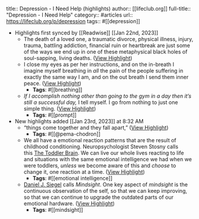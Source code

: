title:: Depression - I Need Help (highlights)
author:: [[lifeclub.org]]
full-title:: "Depression - I Need Help"
category:: #articles
url:: https://lifeclub.org/p/depression
tags:: #[[depression]]

- Highlights first synced by [[Readwise]] [[Jan 22nd, 2023]]
	- The death of a loved one, a traumatic divorce, physical illness, injury, trauma, battling addiction, financial ruin or heartbreak are just some of the ways we end up in one of these metaphysical black holes of soul-sapping, living deaths. ([View Highlight](https://read.readwise.io/read/01gqch06bctbv08h24yy4d31fe))
	- I close my eyes as per her instructions, and on the in-breath I imagine myself breathing in *all* the pain of the people suffering in exactly the same way I am, and on the out breath I send them inner peace. ([View Highlight](https://read.readwise.io/read/01gqch0rmmq1ph6e5hrfhsy19q))
		- **Tags**: #[[breathing]]
	- *If I accomplish nothing other than going to the gym in a day then it’s still a successful day,* I tell myself. I go from nothing to just one simple thing. ([View Highlight](https://read.readwise.io/read/01gqch1m5entfreh0kva6s5ryq))
		- **Tags**: #[[prompt]]
- New highlights added [[Jan 23rd, 2023]] at 8:32 AM
	- “things come together and they fall apart,” ([View Highlight](https://read.readwise.io/read/01gqdn59b2jz21tqzba6p2f97v))
		- **Tags**: #[[@pema-chodron]]
	- We all have a emotional reaction patterns that are the result of childhood conditioning. Neuropsychologist Steven Stosny calls this [The Toddler Brain](https://www.psychologytoday.com/us/blog/anger-in-the-age-entitlement/201408/are-we-being-ruled-our-toddler-brains). We can live our whole lives reacting to life and situations with the same emotional intelligence we had when we were toddlers, *unless* we become aware of this and *choose* to change it, one reaction at a time. ([View Highlight](https://read.readwise.io/read/01gqdn7m5r17cazknxdbrpck7b))
		- **Tags**: #[[emotional intelligence]]
	- [Daniel J. Siegel](https://www.mindsightinstitute.com/) calls *Mindsight*. One key aspect of *mindsight* is the continuous observation of the self, so that we can keep improving, so that we can continue to upgrade the outdated parts of our emotional hardware. ([View Highlight](https://read.readwise.io/read/01gqdn8d7zwn4mzvgets93z71b))
		- **Tags**: #[[mindsight]]